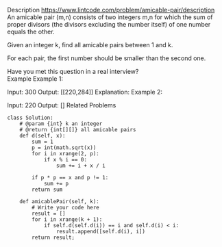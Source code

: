Description
https://www.lintcode.com/problem/amicable-pair/description
An amicable pair (m,n) consists of two integers m,n for which the sum of proper divisors (the divisors excluding the number itself) of one number equals the other.

Given an integer k, find all amicable pairs between 1 and k.

For each pair, the first number should be smaller than the second one.

Have you met this question in a real interview?  
Example
Example 1:

Input: 300
Output: [[220,284]]
Explanation:
Example 2:

Input: 220
Output: []
Related Problems

```
class Solution:
    # @param {int} k an integer
    # @return {int[][]} all amicable pairs
    def d(self, x):
        sum = 1
        p = int(math.sqrt(x))
        for i in xrange(2, p):
            if x % i == 0:
                sum += i + x / i

        if p * p == x and p != 1:
            sum += p
        return sum

    def amicablePair(self, k):
        # Write your code here
        result = []
        for i in xrange(k + 1):
            if self.d(self.d(i)) == i and self.d(i) < i:
                result.append([self.d(i), i])
        return result;
```
